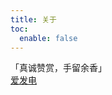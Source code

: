 ```yaml
---
title: 关于
toc:
  enable: false
---
```


<div class="donations">
    <div class="donation-label">「真诚赞赏，手留余香」</div>
    <a class="afdian-button" href="https://afdian.net/@cearl" rel="nofollow noopener noreferrer" target="_blank">
        爱发电
    </a>
</div>